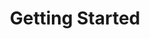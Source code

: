 ---
title: Getting Started
type: docs
toc: true

menu:
  example:
    name: Overview
    weight: 1
---